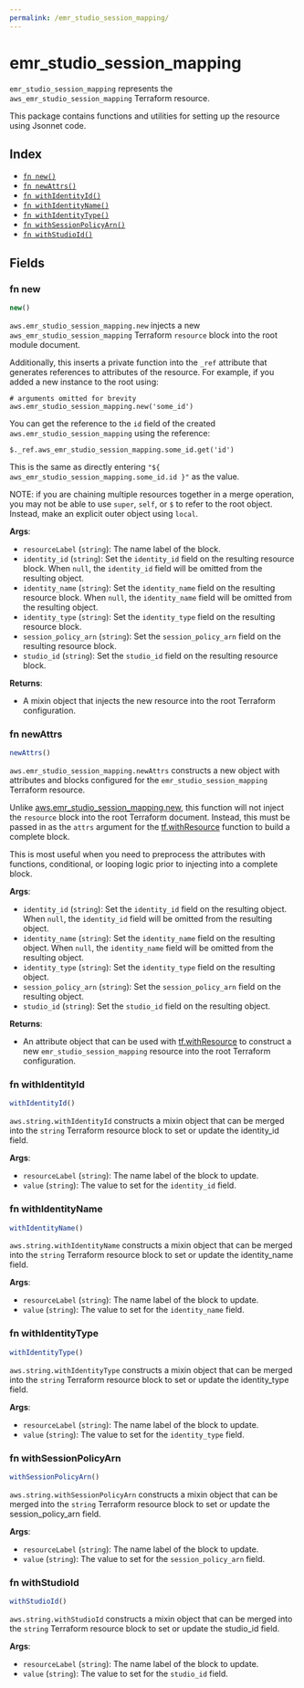 ```yaml
---
permalink: /emr_studio_session_mapping/
---
```


# emr_studio_session_mapping

`emr_studio_session_mapping` represents the `aws_emr_studio_session_mapping` Terraform resource.



This package contains functions and utilities for setting up the resource using Jsonnet code.


## Index

* [`fn new()`](#fn-new)
* [`fn newAttrs()`](#fn-newattrs)
* [`fn withIdentityId()`](#fn-withidentityid)
* [`fn withIdentityName()`](#fn-withidentityname)
* [`fn withIdentityType()`](#fn-withidentitytype)
* [`fn withSessionPolicyArn()`](#fn-withsessionpolicyarn)
* [`fn withStudioId()`](#fn-withstudioid)

## Fields

### fn new

```ts
new()
```


`aws.emr_studio_session_mapping.new` injects a new `aws_emr_studio_session_mapping` Terraform `resource`
block into the root module document.

Additionally, this inserts a private function into the `_ref` attribute that generates references to attributes of the
resource. For example, if you added a new instance to the root using:

    # arguments omitted for brevity
    aws.emr_studio_session_mapping.new('some_id')

You can get the reference to the `id` field of the created `aws.emr_studio_session_mapping` using the reference:

    $._ref.aws_emr_studio_session_mapping.some_id.get('id')

This is the same as directly entering `"${ aws_emr_studio_session_mapping.some_id.id }"` as the value.

NOTE: if you are chaining multiple resources together in a merge operation, you may not be able to use `super`, `self`,
or `$` to refer to the root object. Instead, make an explicit outer object using `local`.

**Args**:
  - `resourceLabel` (`string`): The name label of the block.
  - `identity_id` (`string`): Set the `identity_id` field on the resulting resource block. When `null`, the `identity_id` field will be omitted from the resulting object.
  - `identity_name` (`string`): Set the `identity_name` field on the resulting resource block. When `null`, the `identity_name` field will be omitted from the resulting object.
  - `identity_type` (`string`): Set the `identity_type` field on the resulting resource block.
  - `session_policy_arn` (`string`): Set the `session_policy_arn` field on the resulting resource block.
  - `studio_id` (`string`): Set the `studio_id` field on the resulting resource block.

**Returns**:
- A mixin object that injects the new resource into the root Terraform configuration.


### fn newAttrs

```ts
newAttrs()
```


`aws.emr_studio_session_mapping.newAttrs` constructs a new object with attributes and blocks configured for the `emr_studio_session_mapping`
Terraform resource.

Unlike [aws.emr_studio_session_mapping.new](#fn-new), this function will not inject the `resource`
block into the root Terraform document. Instead, this must be passed in as the `attrs` argument for the
[tf.withResource](https://github.com/tf-libsonnet/core/tree/main/docs#fn-withresource) function to build a complete block.

This is most useful when you need to preprocess the attributes with functions, conditional, or looping logic prior to
injecting into a complete block.

**Args**:
  - `identity_id` (`string`): Set the `identity_id` field on the resulting object. When `null`, the `identity_id` field will be omitted from the resulting object.
  - `identity_name` (`string`): Set the `identity_name` field on the resulting object. When `null`, the `identity_name` field will be omitted from the resulting object.
  - `identity_type` (`string`): Set the `identity_type` field on the resulting object.
  - `session_policy_arn` (`string`): Set the `session_policy_arn` field on the resulting object.
  - `studio_id` (`string`): Set the `studio_id` field on the resulting object.

**Returns**:
  - An attribute object that can be used with [tf.withResource](https://github.com/tf-libsonnet/core/tree/main/docs#fn-withresource) to construct a new `emr_studio_session_mapping` resource into the root Terraform configuration.


### fn withIdentityId

```ts
withIdentityId()
```

`aws.string.withIdentityId` constructs a mixin object that can be merged into the `string`
Terraform resource block to set or update the identity_id field.



**Args**:
  - `resourceLabel` (`string`): The name label of the block to update.
  - `value` (`string`): The value to set for the `identity_id` field.


### fn withIdentityName

```ts
withIdentityName()
```

`aws.string.withIdentityName` constructs a mixin object that can be merged into the `string`
Terraform resource block to set or update the identity_name field.



**Args**:
  - `resourceLabel` (`string`): The name label of the block to update.
  - `value` (`string`): The value to set for the `identity_name` field.


### fn withIdentityType

```ts
withIdentityType()
```

`aws.string.withIdentityType` constructs a mixin object that can be merged into the `string`
Terraform resource block to set or update the identity_type field.



**Args**:
  - `resourceLabel` (`string`): The name label of the block to update.
  - `value` (`string`): The value to set for the `identity_type` field.


### fn withSessionPolicyArn

```ts
withSessionPolicyArn()
```

`aws.string.withSessionPolicyArn` constructs a mixin object that can be merged into the `string`
Terraform resource block to set or update the session_policy_arn field.



**Args**:
  - `resourceLabel` (`string`): The name label of the block to update.
  - `value` (`string`): The value to set for the `session_policy_arn` field.


### fn withStudioId

```ts
withStudioId()
```

`aws.string.withStudioId` constructs a mixin object that can be merged into the `string`
Terraform resource block to set or update the studio_id field.



**Args**:
  - `resourceLabel` (`string`): The name label of the block to update.
  - `value` (`string`): The value to set for the `studio_id` field.
